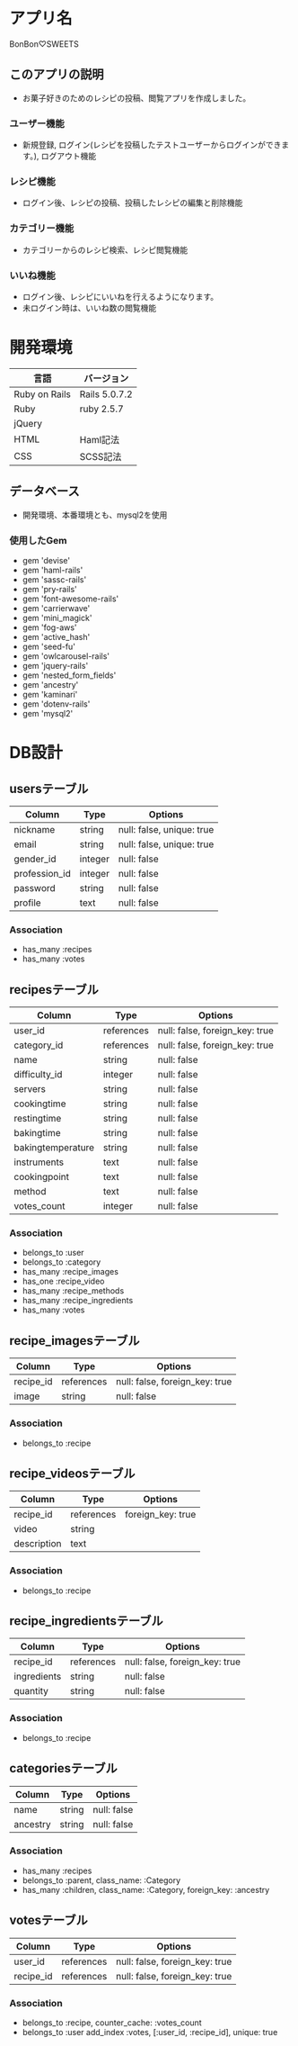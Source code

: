 # アプリ名
  BonBon♡SWEETS

## このアプリの説明
- お菓子好きのためのレシピの投稿、閲覧アプリを作成しました。

### ユーザー機能
- 新規登録, ログイン(レシピを投稿したテストユーザーからログインができます。), ログアウト機能

### レシピ機能
- ログイン後、レシピの投稿、投稿したレシピの編集と削除機能

### カテゴリー機能
- カテゴリーからのレシピ検索、レシピ閲覧機能

### いいね機能
- ログイン後、レシピにいいねを行えるようになります。
- 未ログイン時は、いいね数の閲覧機能



# 開発環境
|言語|バージョン|
|----|----------|
|Ruby on Rails|Rails 5.0.7.2|
|Ruby|ruby 2.5.7|
|jQuery||
|HTML|Haml記法|
|CSS|SCSS記法|

## データベース
- 開発環境、本番環境とも、mysql2を使用

### 使用したGem
- gem 'devise'
- gem 'haml-rails'
- gem 'sassc-rails'
- gem 'pry-rails'
- gem 'font-awesome-rails'
- gem 'carrierwave'
- gem 'mini_magick'
- gem 'fog-aws'
- gem 'active_hash'
- gem 'seed-fu'
- gem 'owlcarousel-rails'
- gem 'jquery-rails'
- gem 'nested_form_fields'
- gem 'ancestry'
- gem 'kaminari'
- gem 'dotenv-rails'
- gem 'mysql2'



# DB設計

## usersテーブル
|Column|Type|Options|
|------|----|-------|
|nickname|string|null: false, unique: true|
|email|string|null: false, unique: true|
|gender_id|integer|null: false|
|profession_id|integer|null: false|
|password|string|null: false|
|profile|text|null: false|

### Association
- has_many :recipes
- has_many :votes


## recipesテーブル
|Column|Type|Options|
|------|----|-------|
|user_id|references|null: false, foreign_key: true|
|category_id|references|null: false, foreign_key: true|
|name|string|null: false|
|difficulty_id|integer|null: false|
|servers|string|null: false|
|cookingtime|string|null: false|
|restingtime|string|null: false|
|bakingtime|string|null: false|
|bakingtemperature|string|null: false|
|instruments|text|null: false|
|cookingpoint|text|null: false|
|method|text|null: false|
|votes_count|integer|null: false|default: 0|

### Association
- belongs_to :user
- belongs_to :category
- has_many :recipe_images
- has_one :recipe_video
- has_many :recipe_methods
- has_many :recipe_ingredients
- has_many :votes


## recipe_imagesテーブル
|Column|Type|Options|
|------|----|-------|
|recipe_id|references|null: false, foreign_key: true|
|image|string|null: false|

### Association
- belongs_to :recipe


## recipe_videosテーブル
|Column|Type|Options|
|------|----|-------|
|recipe_id|references|foreign_key: true|
|video|string|
|description|text|

### Association
- belongs_to :recipe


## recipe_ingredientsテーブル
|Column|Type|Options|
|------|----|-------|
|recipe_id|references|null: false, foreign_key: true|
|ingredients|string|null: false|
|quantity|string|null: false|

### Association
- belongs_to :recipe


## categoriesテーブル
|Column|Type|Options|
|------|----|-------|
|name|string|null: false|
|ancestry|string|null: false|

### Association
- has_many :recipes
- belongs_to :parent, class_name: :Category
- has_many :children, class_name: :Category, foreign_key: :ancestry


## votesテーブル
|Column|Type|Options|
|------|----|-------|
|user_id|references|null: false, foreign_key: true|
|recipe_id|references|null: false, foreign_key: true|

### Association
- belongs_to :recipe, counter_cache: :votes_count
- belongs_to :user
add_index :votes, [:user_id, :recipe_id], unique: true
